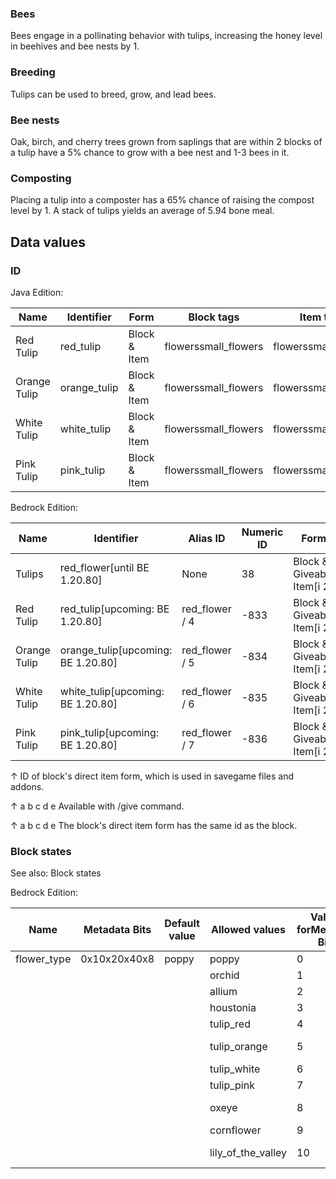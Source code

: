 ### Bees
Bees engage in a pollinating behavior with tulips, increasing the honey level in beehives and bee nests by 1.

### Breeding
Tulips can be used to breed, grow, and lead bees.

### Bee nests
Oak, birch, and cherry trees grown from saplings that are within 2 blocks of a tulip have a 5% chance to grow with a bee nest and 1-3 bees in it.

### Composting
Placing a tulip into a composter has a 65% chance of raising the compost level by 1. A stack of tulips yields an average of 5.94 bone meal.

## Data values
### ID
Java Edition:

| Name         | Identifier   | Form         | Block tags           | Item tags            | Translation key              |
|--------------|--------------|--------------|----------------------|----------------------|------------------------------|
| Red Tulip    | red_tulip    | Block & Item | flowerssmall_flowers | flowerssmall_flowers | block.minecraft.red_tulip    |
| Orange Tulip | orange_tulip | Block & Item | flowerssmall_flowers | flowerssmall_flowers | block.minecraft.orange_tulip |
| White Tulip  | white_tulip  | Block & Item | flowerssmall_flowers | flowerssmall_flowers | block.minecraft.white_tulip  |
| Pink Tulip   | pink_tulip   | Block & Item | flowerssmall_flowers | flowerssmall_flowers | block.minecraft.pink_tulip   |

Bedrock Edition:

| Name         | Identifier                          | Alias ID       | Numeric ID | Form                       | Item ID[i 1]   | Translation key                                                                                                            |
|--------------|-------------------------------------|----------------|------------|----------------------------|----------------|----------------------------------------------------------------------------------------------------------------------------|
| Tulips       | red_flower‌[until BE 1.20.80]       | None           | 38         | Block & Giveable Item[i 2] | Identical[i 3] | tile.red_flower.tulipRed.nametile.red_flower.tulipOrange.nametile.red_flower.tulipWhite.nametile.red_flower.tulipPink.name |
| Red Tulip    | red_tulip‌[upcoming: BE 1.20.80]    | red_flower / 4 | -833       | Block & Giveable Item[i 2] | Identical[i 3] | tile.red_flower.tulipRed.name                                                                                              |
| Orange Tulip | orange_tulip‌[upcoming: BE 1.20.80] | red_flower / 5 | -834       | Block & Giveable Item[i 2] | Identical[i 3] | tile.red_flower.tulipOrange.name                                                                                           |
| White Tulip  | white_tulip‌[upcoming: BE 1.20.80]  | red_flower / 6 | -835       | Block & Giveable Item[i 2] | Identical[i 3] | tile.red_flower.tulipWhite.name                                                                                            |
| Pink Tulip   | pink_tulip‌[upcoming: BE 1.20.80]   | red_flower / 7 | -836       | Block & Giveable Item[i 2] | Identical[i 3] | tile.red_flower.tulipPink.name                                                                                             |


↑ ID of block's direct item form, which is used in savegame files and addons.

↑ a b c d e Available with /give command.

↑ a b c d e The block's direct item form has the same id as the block.


### Block states
See also: Block states

Bedrock Edition:

| Name        | Metadata Bits | Default value | Allowed values     | Values forMetadata Bits | Description        |
|-------------|---------------|---------------|--------------------|-------------------------|--------------------|
| flower_type | 0x10x20x40x8  | poppy         | poppy              | 0                       | Poppy              |
|             |               |               | orchid             | 1                       | Blue Orchid        |
|             |               |               | allium             | 2                       | Allium             |
|             |               |               | houstonia          | 3                       | Azure Bluet        |
|             |               |               | tulip_red          | 4                       | Red Tulip          |
|             |               |               | tulip_orange       | 5                       | Orange Tulip       |
|             |               |               | tulip_white        | 6                       | White Tulip        |
|             |               |               | tulip_pink         | 7                       | Pink Tulip         |
|             |               |               | oxeye              | 8                       | Oxeye Daisy        |
|             |               |               | cornflower         | 9                       | Cornflower         |
|             |               |               | lily_of_the_valley | 10                      | Lily of the Valley |


